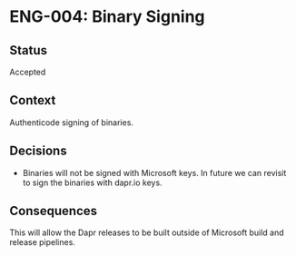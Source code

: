 # ENG-004: Binary Signing

## Status
Accepted

## Context
Authenticode signing of binaries.

## Decisions

* Binaries will not be signed with Microsoft keys. In future we can revisit to sign the binaries with dapr.io keys.
  
## Consequences

This will allow the Dapr releases to be built outside of Microsoft build and release pipelines.
